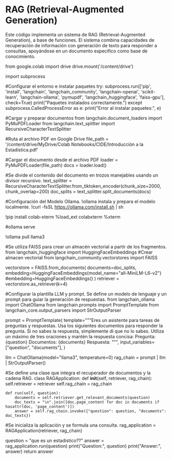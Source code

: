 # RAG (Retrieval-Augmented Generation)
Este código implementa un sistema de RAG (Retrieval-Augmented Generation), a base de funciones. El sistema combina capacidades de recuperación de información con generación de texto para responder a consultas, apoyándose en un documento específico como base de conocimiento.


from google.colab import drive
drive.mount('/content/drive')

import subprocess

#Configurar el entorno e instalar paquetes
try:
    subprocess.run(['pip', 'install', 'langchain', 'langchain_community', 'langchain-openai',
                    'scikit-learn', 'langchain-ollama', 'pymupdf', 'langchain_huggingface',
                    'faiss-gpu'], check=True)
    print("Paquetes instalados correctamente.")
except subprocess.CalledProcessError as e:
    print("Error al instalar paquetes:", e)

#Cargar y preparar documentos
from langchain.document_loaders import PyMuPDFLoader
from langchain.text_splitter import RecursiveCharacterTextSplitter

#Ruta al archivo PDF en Google Drive
file_path = '/content/drive/MyDrive/Colab Notebooks/CIDE/Introducción a la Estadística.pdf'

#Cargar el documento desde el archivo PDF
loader = PyMuPDFLoader(file_path)
docs = loader.load()

#Se divide el contenido del documento en trozos manejables usando un divisor recursivo.
text_splitter = RecursiveCharacterTextSplitter.from_tiktoken_encoder(chunk_size=2000, chunk_overlap=200)
doc_splits = text_splitter.split_documents(docs)

#Configuración del Modelo Ollama. !ollama instala y prepara el modelo localmente.
!curl -fsSL https://ollama.com/install.sh | sh

!pip install colab-xterm
%load_ext colabxterm
%xterm

#ollama serve

!ollama pull llama3

#Se utiliza FAISS para crear un almacén vectorial a partir de los fragmentos.
from langchain_huggingface import HuggingFaceEmbeddings
#Crear almacen vectorial
from langchain_community.vectorstores import FAISS

vectorstore = FAISS.from_documents(
     documents=doc_splits,
     embedding=HuggingFaceEmbeddings(model_name="all-MiniLM-L6-v2")
     #embedding=HuggingFaceEmbeddings()
 )
retriever = vectorstore.as_retriever(k=4)


#Configurar la plantilla LLM y prompt. Se define un modelo de lenguaje y un prompt para guiar la generación de respuestas.
from langchain_ollama import ChatOllama
from langchain.prompts import PromptTemplate
from langchain_core.output_parsers import StrOutputParser

prompt = PromptTemplate(
    template="""Eres un asistente para tareas de preguntas y respuestas.
Usa los siguientes documentos para responder la pregunta.
Si no sabes la respuesta, simplemente di que no lo sabes.
Utiliza un máximo de tres oraciones y mantén la respuesta concisa:
Pregunta: {question}
Documentos: {documents}
Respuesta:
""",
    input_variables=["question", "documents"],
)

llm = ChatOllama(model="llama3", temperature=0)
rag_chain = prompt | llm | StrOutputParser()

#Se define una clase que integra el recuperador de documentos y la cadena RAG.
class RAGApplication:
    def __init__(self, retriever, rag_chain):
        self.retriever = retriever
        self.rag_chain = rag_chain

    def run(self, question):
        documents = self.retriever.get_relevant_documents(question)
        doc_texts = "\n".join([doc.page_content for doc in documents if hasattr(doc, 'page_content')])
        answer = self.rag_chain.invoke({"question": question, "documents": doc_texts})


#Se inicializa la aplicación y se formula una consulta.
rag_application = RAGApplication(retriever, rag_chain)

question = "que es un estadistico??"
answer = rag_application.run(question)
print("Question:", question)
print("Answer:", answer)
        return answer
